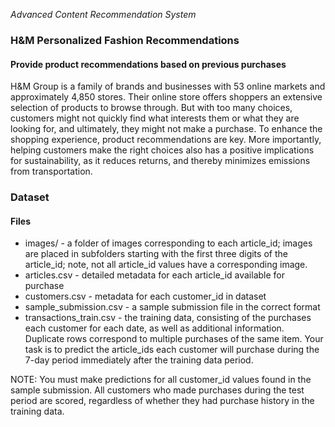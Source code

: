*Advanced Content Recommendation System*

### H&M Personalized Fashion Recommendations
#### Provide product recommendations based on previous purchases

H&M Group is a family of brands and businesses with 53 online markets and approximately 4,850 stores. Their online store offers shoppers an extensive selection of products to browse through. But with too many choices, customers might not quickly find what interests them or what they are looking for, and ultimately, they might not make a purchase. To enhance the shopping experience, product recommendations are key. More importantly, helping customers make the right choices also has a positive implications for sustainability, as it reduces returns, and thereby minimizes emissions from transportation.

### Dataset 

#### Files

* images/ - a folder of images corresponding to each article_id; images are placed in subfolders starting with the first three digits of the article_id; note, not all article_id values have a corresponding image.
* articles.csv - detailed metadata for each article_id available for purchase
* customers.csv - metadata for each customer_id in dataset
* sample_submission.csv - a sample submission file in the correct format
* transactions_train.csv - the training data, consisting of the purchases each customer for each date, as well as additional information. Duplicate rows correspond to multiple purchases of the same item. Your task is to predict the article_ids each customer will purchase during the 7-day period immediately after the training data period.


NOTE: You must make predictions for all customer_id values found in the sample submission. All customers who made purchases during the test period are scored, regardless of whether they had purchase history in the training data.
